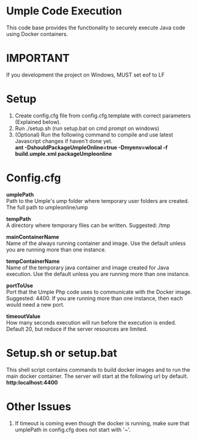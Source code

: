 # Umple Code Execution

This code base provides the functionality to securely execute Java code using Docker containers.

# IMPORTANT

If you development the project on Windows, MUST set eof to LF

# Setup

1. Create config.cfg file from config.cfg.template with correct parameters (Explained below).
2. Run ./setup.sh (run setup.bat on cmd prompt on windows)
3. (Optional) Run the following command to compile and use latest Javascript changes if haven't done yet.  
   **ant -DshouldPackageUmpleOnline=true -Dmyenv=wlocal -f build.umple.xml packageUmpleonline**

# Config.cfg

**umplePath**  
Path to the Umple's ump folder where temporary user folders are created. The full path to umpleonline/ump

**tempPath**  
A directory where temporary files can be written. Suggested: /tmp

**mainContainerName**  
Name of the always running container and image. Use the default unless you are running more than one instance.

**tempContainerName**  
Name of the temporary java container and image created for Java execution. Use the default unless you are running more than one instance.

**portToUse**  
Port that the Umple Php code uses to communicate with the Docker image. Suggested: 4400. If you are running more than one instance, then each would need a new port.

**timeoutValue**  
How many seconds execution will run before the execution is ended. Default 20, but reduce if the server resources are limited.

# Setup.sh or setup.bat

This shell script contains commands to build docker images and to run the main docker container. The server will start at the following url by default.  
**http:localhost:4400**

# Other Issues

1. If timeout is coming even though the docker is running, make sure that umplePath in config.cfg does not start with '~'.
